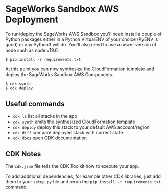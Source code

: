 # SageWorks Sandbox AWS Deployment

To run/deploy the SageWorks AWS Sandbox you'll need install a couple of Python packages
either in a Python VirtualENV of your choice (PyENV is good) or any Python3 will do. You'll also need to use a newer version of node such as node v19.6

```
$ pip install -r requirements.txt
```

At this point you can now synthesize the CloudFormation template and deploy the SageWorks Sandbox AWS Components.

```
$ cdk synth
$ cdk deploy
```

## Useful commands

 * `cdk ls`          list all stacks in the app
 * `cdk synth`       emits the synthesized CloudFormation template
 * `cdk deploy`      deploy this stack to your default AWS account/region
 * `cdk diff`        compare deployed stack with current state
 * `cdk docs`        open CDK documentation

## CDK Notes
The `cdk.json` file tells the CDK Toolkit how to execute your app.

To add additional dependencies, for example other CDK libraries, just add
them to your `setup.py` file and rerun the `pip install -r requirements.txt`
command.

